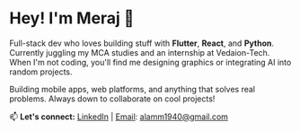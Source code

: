 # Hey! I'm Meraj 👋

Full-stack dev who loves building stuff with **Flutter**, **React**, and **Python**. Currently juggling my MCA studies and an internship at Vedaion-Tech. When I'm not coding, you'll find me designing graphics or integrating AI into random projects.

Building mobile apps, web platforms, and anything that solves real problems. Always down to collaborate on cool projects!

📫 **Let's connect:** [LinkedIn](https://linkedin.com/in/merajalam2001) | [Email](mailto:alamm1940@gmail.com): alamm1940@gmail.com


